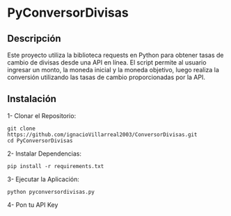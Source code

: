 # PyConversorDivisas

## Descripción 
Este proyecto utiliza la biblioteca requests en Python para obtener tasas de cambio de divisas desde una API en línea. El script permite al usuario ingresar un monto, la moneda inicial y la moneda objetivo, luego realiza la conversión utilizando las tasas de cambio proporcionadas por la API.

## Instalación
1- Clonar el Repositorio:

```
git clone https://github.com/ignacioVillarreal2003/ConversorDivisas.git
cd PyConversorDivisas
```

2- Instalar Dependencias:

```
pip install -r requirements.txt
```

3- Ejecutar la Aplicación:

```
python pyconversordivisas.py
```

4- Pon tu API Key
